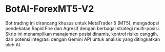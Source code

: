 # BotAI-ForexMT5-V2
Bot trading ini dirancang khusus untuk MetaTrader 5 (MT5), mengadopsi pendekatan Rapid Fire dan Agresif dengan berbagai strategi multi-posisi. Skrip ini menampilkan manajemen posisi dinamis, kontrol risiko canggih, dan potensi integrasi dengan Gemini API untuk analisis yang ditingkatkan oleh AI.
